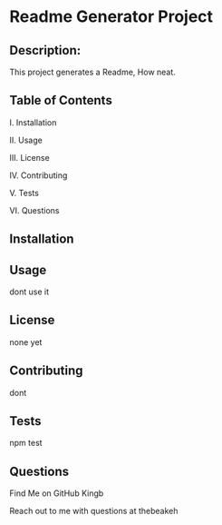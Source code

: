 # Readme Generator Project

## Description: 

This project generates a Readme, How neat.


## Table of Contents 

I. Installation

II. Usage
 
III. License

IV. Contributing

V. Tests

VI. Questions

## Installation

## Usage
dont use it

## License 
none yet

## Contributing 
dont

## Tests 
npm test

## Questions

Find Me on GitHub Kingb

Reach out to me with questions at thebeakeh





